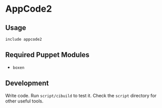 # AppCode2

## Usage

```puppet
include appcode2
```

## Required Puppet Modules

* `boxen`

## Development

Write code. Run `script/cibuild` to test it. Check the `script`
directory for other useful tools.
